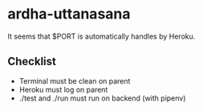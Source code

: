 # ardha-uttanasana

It seems that $PORT is automatically handles by Heroku.

## Checklist

- Terminal must be clean on parent
- Heroku must log on parent
- ./test and ./run must run on backend (with pipenv) 